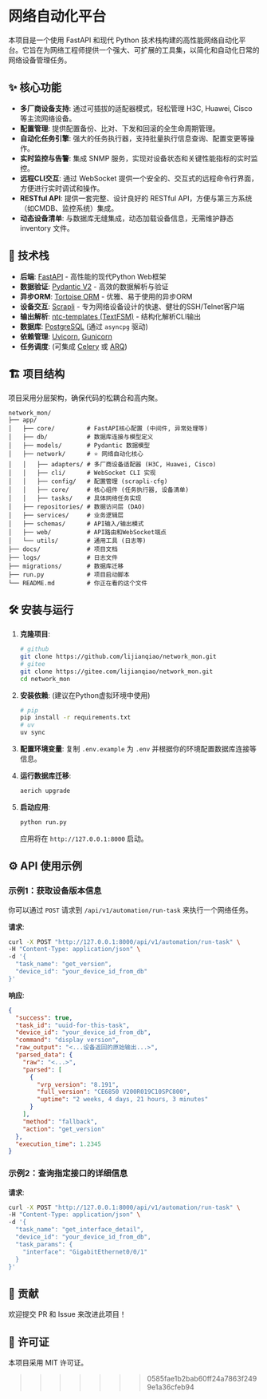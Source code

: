 # 网络自动化平台

本项目是一个使用 FastAPI 和现代 Python 技术栈构建的高性能网络自动化平台。它旨在为网络工程师提供一个强大、可扩展的工具集，以简化和自动化日常的网络设备管理任务。

## ✨ 核心功能

- **多厂商设备支持**: 通过可插拔的适配器模式，轻松管理 H3C, Huawei, Cisco 等主流网络设备。
- **配置管理**: 提供配置备份、比对、下发和回滚的全生命周期管理。
- **自动化任务引擎**: 强大的任务执行器，支持批量执行信息查询、配置变更等操作。
- **实时监控与告警**: 集成 SNMP 服务，实现对设备状态和关键性能指标的实时监控。
- **远程CLI交互**: 通过 WebSocket 提供一个安全的、交互式的远程命令行界面，方便进行实时调试和操作。
- **RESTful API**: 提供一套完整、设计良好的 RESTful API，方便与第三方系统（如CMDB、监控系统）集成。
- **动态设备清单**: 与数据库无缝集成，动态加载设备信息，无需维护静态 inventory 文件。

## 🚀 技术栈

- **后端**: [FastAPI](https://fastapi.tiangolo.com/) - 高性能的现代Python Web框架
- **数据验证**: [Pydantic V2](https://docs.pydantic.dev/latest/) - 高效的数据解析与验证
- **异步ORM**: [Tortoise ORM](https://tortoise.github.io/) - 优雅、易于使用的异步ORM
- **设备交互**: [Scrapli](https://github.com/carlmontanari/scrapli) - 专为网络设备设计的快速、健壮的SSH/Telnet客户端
- **输出解析**: [ntc-templates (TextFSM)](https://github.com/networktocode/ntc-templates) - 结构化解析CLI输出
- **数据库**: [PostgreSQL](https://www.postgresql.org/) (通过 `asyncpg` 驱动)
- **依赖管理**: [Uvicorn](https://www.uvicorn.org/), [Gunicorn](https://gunicorn.org/)
- **任务调度**: (可集成 [Celery](https://docs.celeryq.dev/en/stable/) 或 [ARQ](https://arq-docs.helpmanual.io/))

## 🏗️ 项目结构

项目采用分层架构，确保代码的松耦合和高内聚。

```
network_mon/
├── app/
│   ├── core/         # FastAPI核心配置 (中间件, 异常处理等)
│   ├── db/           # 数据库连接与模型定义
│   ├── models/       # Pydantic 数据模型
│   ├── network/      # ⭐ 网络自动化核心
│   │   ├── adapters/ # 多厂商设备适配器 (H3C, Huawei, Cisco)
│   │   ├── cli/      # WebSocket CLI 实现
│   │   ├── config/   # 配置管理 (scrapli-cfg)
│   │   ├── core/     # 核心组件 (任务执行器, 设备清单)
│   │   ├── tasks/    # 具体网络任务实现
│   ├── repositories/ # 数据访问层 (DAO)
│   ├── services/     # 业务逻辑层
│   ├── schemas/      # API输入/输出模式
│   ├── web/          # API路由和WebSocket端点
│   └── utils/        # 通用工具 (日志等)
├── docs/             # 项目文档
├── logs/             # 日志文件
├── migrations/       # 数据库迁移
├── run.py            # 项目启动脚本
└── README.md         # 你正在看的这个文件
```

## 🛠️ 安装与运行

1.  **克隆项目**:
    ```bash
    # github
    git clone https://github.com/lijianqiao/network_mon.git
    # gitee
    git clone https://gitee.com/lijianqiao/network_mon.git
    cd network_mon
    ```

2.  **安装依赖**:
    (建议在Python虚拟环境中使用)
    ```bash
    # pip
    pip install -r requirements.txt
    # uv
    uv sync
    ```

3.  **配置环境变量**:
    复制 `.env.example` 为 `.env` 并根据你的环境配置数据库连接等信息。

4.  **运行数据库迁移**:
    ```bash
    aerich upgrade
    ```

5.  **启动应用**:
    ```bash
    python run.py
    ```
    应用将在 `http://127.0.0.1:8000` 启动。

## ⚙️ API 使用示例

### 示例1：获取设备版本信息

你可以通过 `POST` 请求到 `/api/v1/automation/run-task` 来执行一个网络任务。

**请求**:

```bash
curl -X POST "http://127.0.0.1:8000/api/v1/automation/run-task" \
-H "Content-Type: application/json" \
-d '{
  "task_name": "get_version",
  "device_id": "your_device_id_from_db"
}'
```

**响应**:

```json
{
  "success": true,
  "task_id": "uuid-for-this-task",
  "device_id": "your_device_id_from_db",
  "command": "display version",
  "raw_output": "<...设备返回的原始输出...>",
  "parsed_data": {
    "raw": "<...>",
    "parsed": [
      {
        "vrp_version": "8.191",
        "full_version": "CE6850 V200R019C10SPC800",
        "uptime": "2 weeks, 4 days, 21 hours, 3 minutes"
      }
    ],
    "method": "fallback",
    "action": "get_version"
  },
  "execution_time": 1.2345
}
```

### 示例2：查询指定接口的详细信息

**请求**:

```bash
curl -X POST "http://127.0.0.1:8000/api/v1/automation/run-task" \
-H "Content-Type: application/json" \
-d '{
  "task_name": "get_interface_detail",
  "device_id": "your_device_id_from_db",
  "task_params": {
    "interface": "GigabitEthernet0/0/1"
  }
}'
```

## 🤝 贡献

欢迎提交 PR 和 Issue 来改进此项目！

## 📄 许可证

本项目采用 MIT 许可证。
>>>>>>> 0585fae1b2bab60ff24a7863f2499e1a36cfeb94
